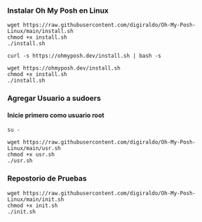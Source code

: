 ### Instalar Oh My Posh en Linux


```
wget https://raw.githubusercontent.com/digiraldo/Oh-My-Posh-Linux/main/install.sh
chmod +x install.sh
./install.sh
```
```
curl -s https://ohmyposh.dev/install.sh | bash -s
```
```
wget https://ohmyposh.dev/install.sh
chmod +x install.sh
./install.sh
```

### Agregar Usuario a sudoers
#### Inicie primero como usuario root
```
su -
```
```
wget https://raw.githubusercontent.com/digiraldo/Oh-My-Posh-Linux/main/usr.sh
chmod +x usr.sh
./usr.sh
```

### Repostorio de Pruebas


```
wget https://raw.githubusercontent.com/digiraldo/Oh-My-Posh-Linux/main/init.sh
chmod +x init.sh
./init.sh
```
